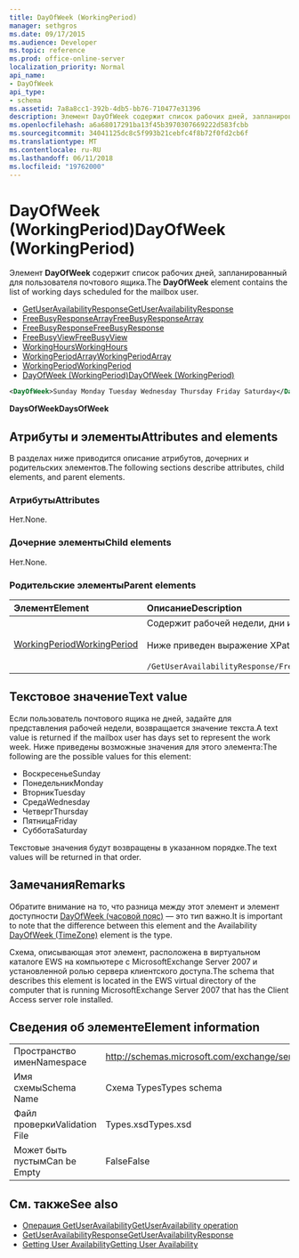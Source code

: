 ```yaml
---
title: DayOfWeek (WorkingPeriod)
manager: sethgros
ms.date: 09/17/2015
ms.audience: Developer
ms.topic: reference
ms.prod: office-online-server
localization_priority: Normal
api_name:
- DayOfWeek
api_type:
- schema
ms.assetid: 7a8a8cc1-392b-4db5-bb76-710477e31396
description: Элемент DayOfWeek содержит список рабочих дней, запланированный для пользователя почтового ящика.
ms.openlocfilehash: a6a68017291ba13f45b3970307669222d583fcbb
ms.sourcegitcommit: 34041125dc8c5f993b21cebfc4f8b72f0fd2cb6f
ms.translationtype: MT
ms.contentlocale: ru-RU
ms.lasthandoff: 06/11/2018
ms.locfileid: "19762000"
---
```

# <a name="dayofweek-workingperiod"></a><span data-ttu-id="bda98-103">DayOfWeek (WorkingPeriod)</span><span class="sxs-lookup"><span data-stu-id="bda98-103">DayOfWeek (WorkingPeriod)</span></span>

<span data-ttu-id="bda98-104">Элемент **DayOfWeek** содержит список рабочих дней, запланированный для пользователя почтового ящика.</span><span class="sxs-lookup"><span data-stu-id="bda98-104">The **DayOfWeek** element contains the list of working days scheduled for the mailbox user.</span></span> 
  
- [<span data-ttu-id="bda98-105">GetUserAvailabilityResponse</span><span class="sxs-lookup"><span data-stu-id="bda98-105">GetUserAvailabilityResponse</span></span>](getuseravailabilityresponse.md)  
- [<span data-ttu-id="bda98-106">FreeBusyResponseArray</span><span class="sxs-lookup"><span data-stu-id="bda98-106">FreeBusyResponseArray</span></span>](freebusyresponsearray.md)  
- [<span data-ttu-id="bda98-107">FreeBusyResponse</span><span class="sxs-lookup"><span data-stu-id="bda98-107">FreeBusyResponse</span></span>](freebusyresponse.md)  
- [<span data-ttu-id="bda98-108">FreeBusyView</span><span class="sxs-lookup"><span data-stu-id="bda98-108">FreeBusyView</span></span>](freebusyview.md)  
- [<span data-ttu-id="bda98-109">WorkingHours</span><span class="sxs-lookup"><span data-stu-id="bda98-109">WorkingHours</span></span>](workinghours-ex15websvcsotherref.md)  
- [<span data-ttu-id="bda98-110">WorkingPeriodArray</span><span class="sxs-lookup"><span data-stu-id="bda98-110">WorkingPeriodArray</span></span>](workingperiodarray.md) 
- [<span data-ttu-id="bda98-111">WorkingPeriod</span><span class="sxs-lookup"><span data-stu-id="bda98-111">WorkingPeriod</span></span>](workingperiod.md)  
- [<span data-ttu-id="bda98-112">DayOfWeek (WorkingPeriod)</span><span class="sxs-lookup"><span data-stu-id="bda98-112">DayOfWeek (WorkingPeriod)</span></span>](dayofweek-workingperiod.md)
  
```xml
<DayOfWeek>Sunday Monday Tuesday Wednesday Thursday Friday Saturday</DayOfWeek>
```

<span data-ttu-id="bda98-113">**DaysOfWeek**</span><span class="sxs-lookup"><span data-stu-id="bda98-113">**DaysOfWeek**</span></span>

## <a name="attributes-and-elements"></a><span data-ttu-id="bda98-114">Атрибуты и элементы</span><span class="sxs-lookup"><span data-stu-id="bda98-114">Attributes and elements</span></span>

<span data-ttu-id="bda98-115">В разделах ниже приводится описание атрибутов, дочерних и родительских элементов.</span><span class="sxs-lookup"><span data-stu-id="bda98-115">The following sections describe attributes, child elements, and parent elements.</span></span>
  
### <a name="attributes"></a><span data-ttu-id="bda98-116">Атрибуты</span><span class="sxs-lookup"><span data-stu-id="bda98-116">Attributes</span></span>

<span data-ttu-id="bda98-117">Нет.</span><span class="sxs-lookup"><span data-stu-id="bda98-117">None.</span></span>
  
### <a name="child-elements"></a><span data-ttu-id="bda98-118">Дочерние элементы</span><span class="sxs-lookup"><span data-stu-id="bda98-118">Child elements</span></span>

<span data-ttu-id="bda98-119">Нет.</span><span class="sxs-lookup"><span data-stu-id="bda98-119">None.</span></span>
  
### <a name="parent-elements"></a><span data-ttu-id="bda98-120">Родительские элементы</span><span class="sxs-lookup"><span data-stu-id="bda98-120">Parent elements</span></span>

|<span data-ttu-id="bda98-121">**Элемент**</span><span class="sxs-lookup"><span data-stu-id="bda98-121">**Element**</span></span>|<span data-ttu-id="bda98-122">**Описание**</span><span class="sxs-lookup"><span data-stu-id="bda98-122">**Description**</span></span>|
|:-----|:-----|
|[<span data-ttu-id="bda98-123">WorkingPeriod</span><span class="sxs-lookup"><span data-stu-id="bda98-123">WorkingPeriod</span></span>](workingperiod.md) <br/> |<span data-ttu-id="bda98-124">Содержит рабочей недели, дни и часы пользователя почтового ящика.</span><span class="sxs-lookup"><span data-stu-id="bda98-124">Contains the work week days and hours of the mailbox user.</span></span><br/><br/><span data-ttu-id="bda98-125">Ниже приведен выражение XPath для этого элемента.</span><span class="sxs-lookup"><span data-stu-id="bda98-125">The following is the XPath expression to this element:</span></span><br/><br/>`/GetUserAvailabilityResponse/FreeBusyResponseArray/FreeBusyResponse/FreeBusyView/WorkingHours/WorkingPeriodArray/WorkingPeriod[i[` <br/> |
   
## <a name="text-value"></a><span data-ttu-id="bda98-126">Текстовое значение</span><span class="sxs-lookup"><span data-stu-id="bda98-126">Text value</span></span>

<span data-ttu-id="bda98-127">Если пользователь почтового ящика не дней, задайте для представления рабочей недели, возвращается значение текста.</span><span class="sxs-lookup"><span data-stu-id="bda98-127">A text value is returned if the mailbox user has days set to represent the work week.</span></span> <span data-ttu-id="bda98-128">Ниже приведены возможные значения для этого элемента:</span><span class="sxs-lookup"><span data-stu-id="bda98-128">The following are the possible values for this element:</span></span>
  
- <span data-ttu-id="bda98-129">Воскресенье</span><span class="sxs-lookup"><span data-stu-id="bda98-129">Sunday</span></span>    
- <span data-ttu-id="bda98-130">Понедельник</span><span class="sxs-lookup"><span data-stu-id="bda98-130">Monday</span></span>    
- <span data-ttu-id="bda98-131">Вторник</span><span class="sxs-lookup"><span data-stu-id="bda98-131">Tuesday</span></span>    
- <span data-ttu-id="bda98-132">Среда</span><span class="sxs-lookup"><span data-stu-id="bda98-132">Wednesday</span></span>    
- <span data-ttu-id="bda98-133">Четверг</span><span class="sxs-lookup"><span data-stu-id="bda98-133">Thursday</span></span>    
- <span data-ttu-id="bda98-134">Пятница</span><span class="sxs-lookup"><span data-stu-id="bda98-134">Friday</span></span>    
- <span data-ttu-id="bda98-135">Суббота</span><span class="sxs-lookup"><span data-stu-id="bda98-135">Saturday</span></span> 
    
<span data-ttu-id="bda98-136">Текстовые значения будут возвращены в указанном порядке.</span><span class="sxs-lookup"><span data-stu-id="bda98-136">The text values will be returned in that order.</span></span>
  
## <a name="remarks"></a><span data-ttu-id="bda98-137">Замечания</span><span class="sxs-lookup"><span data-stu-id="bda98-137">Remarks</span></span>

<span data-ttu-id="bda98-138">Обратите внимание на то, что разница между этот элемент и элемент доступности [DayOfWeek (часовой пояс)](dayofweek-timezone.md) — это тип важно.</span><span class="sxs-lookup"><span data-stu-id="bda98-138">It is important to note that the difference between this element and the Availability [DayOfWeek (TimeZone)](dayofweek-timezone.md) element is the type.</span></span> 
  
<span data-ttu-id="bda98-139">Схема, описывающая этот элемент, расположена в виртуальном каталоге EWS на компьютере с MicrosoftExchange Server 2007 и установленной ролью сервера клиентского доступа.</span><span class="sxs-lookup"><span data-stu-id="bda98-139">The schema that describes this element is located in the EWS virtual directory of the computer that is running MicrosoftExchange Server 2007 that has the Client Access server role installed.</span></span>
  
## <a name="element-information"></a><span data-ttu-id="bda98-140">Сведения об элементе</span><span class="sxs-lookup"><span data-stu-id="bda98-140">Element information</span></span>

|||
|:-----|:-----|
|<span data-ttu-id="bda98-141">Пространство имен</span><span class="sxs-lookup"><span data-stu-id="bda98-141">Namespace</span></span>  <br/> |http://schemas.microsoft.com/exchange/services/2006/types  <br/> |
|<span data-ttu-id="bda98-142">Имя схемы</span><span class="sxs-lookup"><span data-stu-id="bda98-142">Schema Name</span></span>  <br/> |<span data-ttu-id="bda98-143">Схема Types</span><span class="sxs-lookup"><span data-stu-id="bda98-143">Types schema</span></span>  <br/> |
|<span data-ttu-id="bda98-144">Файл проверки</span><span class="sxs-lookup"><span data-stu-id="bda98-144">Validation File</span></span>  <br/> |<span data-ttu-id="bda98-145">Types.xsd</span><span class="sxs-lookup"><span data-stu-id="bda98-145">Types.xsd</span></span>  <br/> |
|<span data-ttu-id="bda98-146">Может быть пустым</span><span class="sxs-lookup"><span data-stu-id="bda98-146">Can be Empty</span></span>  <br/> |<span data-ttu-id="bda98-147">False</span><span class="sxs-lookup"><span data-stu-id="bda98-147">False</span></span>  <br/> |
   
## <a name="see-also"></a><span data-ttu-id="bda98-148">См. также</span><span class="sxs-lookup"><span data-stu-id="bda98-148">See also</span></span>

- [<span data-ttu-id="bda98-149">Операция GetUserAvailability</span><span class="sxs-lookup"><span data-stu-id="bda98-149">GetUserAvailability operation</span></span>](getuseravailability-operation.md)  
- [<span data-ttu-id="bda98-150">GetUserAvailabilityResponse</span><span class="sxs-lookup"><span data-stu-id="bda98-150">GetUserAvailabilityResponse</span></span>](getuseravailabilityresponse.md)
- [<span data-ttu-id="bda98-151">Getting User Availability</span><span class="sxs-lookup"><span data-stu-id="bda98-151">Getting User Availability</span></span>](http://msdn.microsoft.com/library/d4133fcb-9b0f-4e6b-aadf-a389da83516a%28Office.15%29.aspx)

